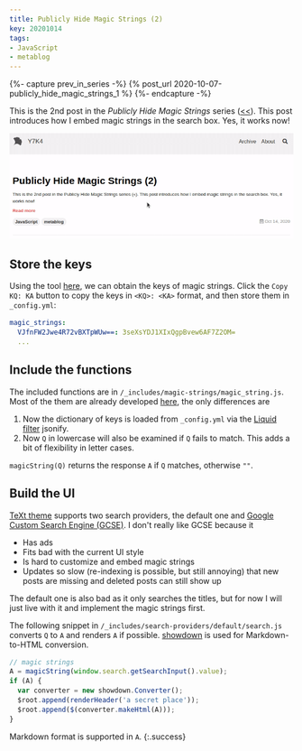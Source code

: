 ```yaml
---
title: Publicly Hide Magic Strings (2)
key: 20201014
tags:
- JavaScript
- metablog
---
```


{%- capture prev_in_series -%}
  {% post_url 2020-10-07-publicly_hide_magic_strings_1 %}
{%- endcapture -%}

This is the 2nd post in the _Publicly Hide Magic Strings_ series ([<<]({{prev_in_series}})). This post introduces how I embed magic strings in the search box. Yes, it works now!



<!--more-->



![sample_magic_string](/assets/20201014/sample_magic_string.gif)



## Store the keys

Using the tool [here]({{prev_in_series}}), we can obtain the keys of magic strings. Click the `Copy KQ: KA` button to copy the keys in `<KQ>: <KA>` format, and then store them in `_config.yml`:

```yaml
magic_strings:
  VJfnFW2Jwe4R72vBXTpWUw==: 3seXsYDJ1XIxQgpBvew6AF7Z2OM=
  ...
```



## Include the functions

The included functions are in `/_includes/magic-strings/magic_string.js`. Most of the them are already developed [here]({{prev_in_series}}), the only differences are

1. Now the dictionary of keys is loaded from `_config.yml` via the [Liquid filter](https://jekyllrb.com/docs/liquid/filters/) jsonify.
2. Now `Q` in lowercase will also be examined if `Q` fails to match. This adds a bit of flexibility in letter cases.

`magicString(Q)` returns the response `A` if `Q` matches, otherwise `""`.



## Build the UI

[TeXt theme](https://github.com/kitian616/jekyll-TeXt-theme) supports two search providers, the default one and [Google Custom Search Engine (GCSE)](https://cse.google.com/). I don't really like GCSE because it

* Has ads
* Fits bad with the current UI style
* Is hard to customize and embed magic strings
* Updates so slow (re-indexing is possible, but still annoying) that new posts are missing and deleted posts can still show up

The default one is also bad as it only searches the titles, but for now I will just live with it and implement the magic strings first.

The following snippet in `/_includes/search-providers/default/search.js` converts `Q` to `A` and renders `A` if possible. [showdown](https://github.com/showdownjs/showdown) is used for Markdown-to-HTML conversion.

```javascript
// magic strings
A = magicString(window.search.getSearchInput().value);
if (A) {
  var converter = new showdown.Converter();
  $root.append(renderHeader('a secret place'));
  $root.append($(converter.makeHtml(A)));
}
```

Markdown format is supported in `A`.
{:.success}
